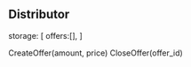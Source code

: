 Distributor
-----------

storage: [
  offers:[],
]

CreateOffer(amount, price)
CloseOffer(offer_id)
